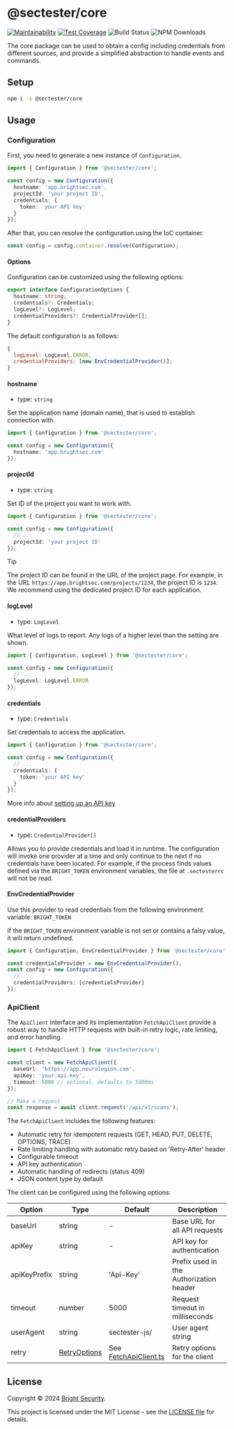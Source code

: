 # @sectester/core

[![Maintainability](https://api.codeclimate.com/v1/badges/a5f72ececc9b0f402802/maintainability)](https://codeclimate.com/github/NeuraLegion/sectester-js/maintainability)
[![Test Coverage](https://api.codeclimate.com/v1/badges/a5f72ececc9b0f402802/test_coverage)](https://codeclimate.com/github/NeuraLegion/sectester-js/test_coverage)
![Build Status](https://github.com/NeuraLegion/sectester-js/actions/workflows/coverage.yml/badge.svg?branch=master&event=push)
![NPM Downloads](https://img.shields.io/npm/dw/@sectester/core)

The core package can be used to obtain a config including credentials from different sources, and provide a simplified abstraction to handle events and commands.

## Setup

```bash
npm i -s @sectester/core
```

## Usage

### Configuration

First, you need to generate a new instance of `Configuration`.

```ts
import { Configuration } from '@sectester/core';

const config = new Configuration({
  hostname: 'app.brightsec.com',
  projectId: 'your project ID',
  credentials: {
    token: 'your API key'
  }
});
```

After that, you can resolve the configuration using the IoC container.

```ts
const config = config.container.resolve(Configuration);
```

#### Options

Configuration can be customized using the following options:

```ts
export interface ConfigurationOptions {
  hostname: string;
  credentials?: Credentials;
  logLevel?: LogLevel;
  credentialProviders?: CredentialProvider[];
}
```

The default configuration is as follows:

```js
{
  logLevel: LogLevel.ERROR,
  credentialProviders: [new EnvCredentialProvider()];
}
```

#### hostname

- type: `string`

Set the application name (domain name), that is used to establish connection with.

```ts
import { Configuration } from '@sectester/core';

const config = new Configuration({
  hostname: 'app.brightsec.com'
});
```

#### projectId

- type: `string`

Set ID of the project you want to work with.

```ts
import { Configuration } from '@sectester/core';

const config = new Configuration({
  // ...
  projectId: 'your project ID'
});
```

> [!TIP]
> The project ID can be found in the URL of the project page. For example, in the URL `https://app.brightsec.com/projects/1234`, the project ID is `1234`. We recommend using the dedicated project ID for each application.

#### logLevel

- type: `LogLevel`

What level of logs to report. Any logs of a higher level than the setting are shown.

```ts
import { Configuration, LogLevel } from '@sectester/core';

const config = new Configuration({
  // ...
  logLevel: LogLevel.ERROR
});
```

#### credentials

- type: `Credentials`

Set credentials to access the application.

```ts
import { Configuration } from '@sectester/core';

const config = new Configuration({
  // ...
  credentials: {
    token: 'your API key'
  }
});
```

More info about [setting up an API key](https://docs.brightsec.com/docs/manage-your-personal-account#manage-your-personal-api-keys-authentication-tokens)

#### credentialProviders

- type: `CredentialProvider[]`

Allows you to provide credentials and load it in runtime. The configuration will invoke one provider at a time and only continue to the next if no credentials have been located. For example, if the process finds values defined via the `BRIGHT_TOKEN` environment variables, the file at `.sectesterrc` will not be read.

#### EnvCredentialProvider

Use this provider to read credentials from the following environment variable: `BRIGHT_TOKEN`

If the `BRIGHT_TOKEN` environment variable is not set or contains a falsy value, it will return undefined.

```ts
import { Configuration, EnvCredentialProvider } from '@sectester/core';

const credentialsProvider = new EnvCredentialProvider();
const config = new Configuration({
  // ...
  credentialProviders: [credentialsProvider]
});
```

### ApiClient

The `ApiClient` interface and its implementation `FetchApiClient` provide a robust way to handle HTTP requests with built-in retry logic, rate limiting, and error handling.

```ts
import { FetchApiClient } from '@sectester/core';

const client = new FetchApiClient({
  baseUrl: 'https://app.neuralegion.com',
  apiKey: 'your-api-key',
  timeout: 5000 // optional, defaults to 5000ms
});

// Make a request
const response = await client.request('/api/v1/scans');
```

The `FetchApiClient` includes the following features:

- Automatic retry for idempotent requests (GET, HEAD, PUT, DELETE, OPTIONS, TRACE)
- Rate limiting handling with automatic retry based on 'Retry-After' header
- Configurable timeout
- API key authentication
- Automatic handling of redirects (status 409)
- JSON content type by default

The client can be configured using the following options:

| Option       | Type                                         | Default                                                      | Description                             |
| ------------ | -------------------------------------------- | ------------------------------------------------------------ | --------------------------------------- |
| baseUrl      | string                                       | -                                                            | Base URL for all API requests           |
| apiKey       | string                                       | -                                                            | API key for authentication              |
| apiKeyPrefix | string                                       | 'Api-Key'                                                    | Prefix used in the Authorization header |
| timeout      | number                                       | 5000                                                         | Request timeout in milliseconds         |
| userAgent    | string                                       | sectester-js/<version>                                       | User agent string                       |
| retry        | [RetryOptions](./src/api/RetryHandler.ts#L5) | See [FetchApiClient.ts](./src/api/FetchApiClient.ts#L32-L35) | Retry options for the client            |

## License

Copyright © 2024 [Bright Security](https://brightsec.com/).

This project is licensed under the MIT License - see the [LICENSE file](LICENSE) for details.

